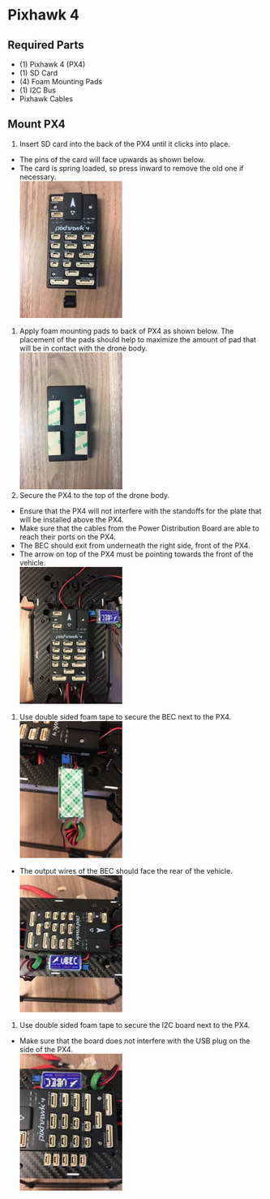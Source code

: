 Pixhawk 4
==

Required Parts
--

- (1) Pixhawk 4 (PX4)
- (1) SD Card
- (4) Foam Mounting Pads
- (1) I2C Bus
- Pixhawk Cables

Mount PX4
--

1. Insert SD card into the back of the PX4 until it clicks into place.
  - The pins of the card will face upwards as shown below.
  - The card is spring loaded, so press inward to remove the old one if necessary.\
  ![PX4 - SD Card](../images/px4_sd_card.jpg)
1. Apply foam mounting pads to back of PX4 as shown below. The placement of the pads should help to maximize the amount of pad that will be in contact with the drone body.\
  ![PX4 - Mounting Pads](../images/px4_mounting_pads.jpg)
1. Secure the PX4 to the top of the drone body.
  - Ensure that the PX4 will not interfere with the standoffs for the plate that will be installed above the PX4.
  - Make sure that the cables from the Power Distribution Board are able to reach their ports on the PX4.
  - The BEC should exit from underneath the right side, front of the PX4.
  - The arrow on top of the PX4 must be pointing towards the front of the vehicle.\
  ![PX4 - Mounted](../images/px4_mounted.jpg)
1. Use double sided foam tape to secure the BEC next to the PX4.\
![BEC - Tape](../images/bec_tape.jpg)
  - The output wires of the BEC should face the rear of the vehicle.\
  ![BEC - Tape](../images/bec_mounted.jpg)
1. Use double sided foam tape to secure the I2C board next to the PX4.
  - Make sure that the board does not interfere with the USB plug on the side of the PX4.\
  ![I2C - Mounted](../images/i2c_mounted.jpg)
